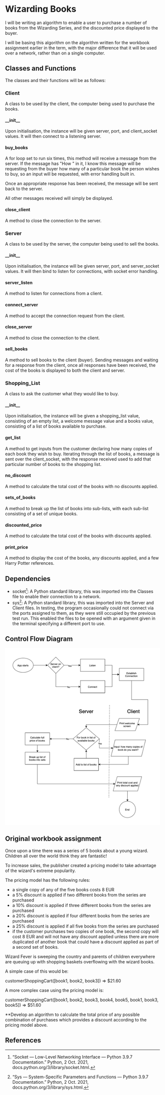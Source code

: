 # Wizarding Books

I will be writing an algorithm to enable a user to purchase a number of books from the Wizarding Series, and the discounted price displayed to the buyer.

I will be basing this algorithm on the algorithm written for the workbook assignment earlier in the term, with the major difference that it will be used over a network, rather than on a single computer.

## Classes and Functions

The classes and their functions will be as follows:

### Client
A class to be used by the client, the computer being used to purchase the books.

#### \_\_init__
Upon initialisation, the instance will be given server, port, and client_socket values. It will then connect to a listening server.

#### buy_books
A for loop set to run six times, this method will receive a message from the server. If the message has "How " in it, I know this message will be requesting from the buyer how many of a particular book the person wishes to buy, so an input will be requested, with error handling built in.

Once an appropriate response has been received, the message will be sent back to the server.

All other messages received will simply be displayed.

#### close_client
A method to close the connection to the server.

### Server
A class to be used by the server, the computer being used to sell the books.

#### \_\_init__
Upon initialisation, the instance will be given server, port, and server_socket values. It will then bind to listen for connections, with socket error handling.

#### server_listen
A method to listen for connections from a client.

#### connect_server
A method to accept the connection request from the client.

#### close_server
A method to close the connection to the client.

#### sell_books
A method to sell books to the client (buyer). Sending messages and waiting for a response from the client, once all responses have been received, the cost of the books is displayed to both the client and server.

### Shopping_List
A class to ask the customer what they would like to buy.

#### \_\_init__
Upon initialisation, the instance will be given a shopping_list value, consisting of an empty list, a welcome message value and a books value, consisting of a list of books available to purchase.

#### get_list
A method to get inputs from the customer declaring how many copies of each book they wish to buy. Iterating through the list of books, a message is sent over the client_socket, with the response received used to add that particular number of books to the shopping list.

#### no_discount
A method to calculate the total cost of the books with no discounts applied.

#### sets_of_books
A method to break up the list of books into sub-lists, with each sub-list consisting of a set of unique books.

#### discounted_price
A method to calculate the total cost of the books with discounts applied.

#### print_price
A method to display the cost of the books, any discounts applied, and a few Harry Potter references.

## Dependencies
* socket[^1]: A Python standard library, this was imported into the Classes file to enable their connection to a network.
* sys[^2]: A Python standard library, this was imported into the Server and Client files. In testing, the program occasionally could not connect via the ports assigned to them, as they were still occupied by the previous test run. This enabled the files to be opened with an argument given in the terminal specifying a different port to use.

## Control Flow Diagram

![Control Flow Diagram](control_flow.png)

## Original workbook assignment

Once upon a time there was a series of 5 books about a young wizard. Children all over the world think they are fantastic!

To increase sales, the publisher created a pricing model to take advantage of the wizard's extreme popularity.

The pricing model has the following rules:

* a single copy of any of the five books costs 8 EUR
* a 5% discount is applied if two different books from the series are purchased
* a 10% discount is applied if three different books from the series are purchased
* a 20% discount is applied if four different books from the series are purchased
* a 25% discount is applied if all five books from the series are purchased
* if the customer purchases two copies of one book, the second copy will cost 8 EUR and will not have any discount applied unless there are more duplicated of another book that could have a discount applied as part of a second set of books.

Wizard Fever is sweeping the country and parents of children everywhere are queuing up with shopping baskets overflowing with the wizard books.

A simple case of this would be:

customerShoppingCart([book1, book2, book3]) => $21.60

A more complex case using the pricing model is:

customerShoppingCart([book1, book2, book3, book4, book5, book1, book3, book5]) => $51.60

**Develop an algorithm to calculate the total price of any possible combination of purchases which provides a discount according to the pricing model above.

## References

[^1]: “Socket — Low-Level Networking Interface — Python 3.9.7 Documentation.” Python, 2 Oct. 2021, docs.python.org/3/library/socket.html.
[^2]: “Sys — System-Specific Parameters and Functions — Python 3.9.7 Documentation.” Python, 2 Oct. 2021, docs.python.org/3/library/sys.html.
